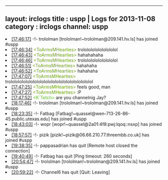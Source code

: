 
---
layout: irclogs
title : uspp | Logs for 2013-11-08
category : irclogs
channel: uspp
---
<li class="logitem"><a href="#17:46:17" name="17:46:17" class="time">[17:46:17]</a> -!- <span class="join">trololman</span> [trololman!~trololman@209.141.hv.ls] has joined #uspp </li>
<li class="logitem"><a href="#17:46:34" name="17:46:34" class="time">[17:46:34]</a> <span class="person" style="color:#66a00c">&lt;ToArmsMHearties&gt;</span> trolololololololololol </li>
<li class="logitem"><a href="#17:46:43" name="17:46:43" class="time">[17:46:43]</a> <span class="person" style="color:#66a00c">&lt;ToArmsMHearties&gt;</span> hahahahaha </li>
<li class="logitem"><a href="#17:46:46" name="17:46:46" class="time">[17:46:46]</a> <span class="person" style="color:#66a00c">&lt;ToArmsMHearties&gt;</span> trolololololololololol </li>
<li class="logitem"><a href="#17:46:51" name="17:46:51" class="time">[17:46:51]</a> <span class="person" style="color:#66a00c">&lt;ToArmsMHearties&gt;</span> hahahaha </li>
<li class="logitem"><a href="#17:46:52" name="17:46:52" class="time">[17:46:52]</a> <span class="person" style="color:#66a00c">&lt;ToArmsMHearties&gt;</span> hahahaha </li>
<li class="logitem"><a href="#17:47:07" name="17:47:07" class="time">[17:47:07]</a> <span class="person" style="color:#66a00c">&lt;ToArmsMHearties&gt;</span> trololololololololololololololololololololololol </li>
<li class="logitem"><a href="#17:47:25" name="17:47:25" class="time">[17:47:25]</a> <span class="person" style="color:#66a00c">&lt;ToArmsMHearties&gt;</span> feels good, man </li>
<li class="logitem"><a href="#17:47:27" name="17:47:27" class="time">[17:47:27]</a> <span class="person" style="color:#66a00c">&lt;ToArmsMHearties&gt;</span> :P </li>
<li class="logitem"><a href="#17:47:52" name="17:47:52" class="time">[17:47:52]</a> <span class="person" style="color:#4fc910">&lt;K`Tetch&gt;</span> are you channelnig Jay? </li>
<li class="logitem"><a href="#18:17:46" name="18:17:46" class="time">[18:17:46]</a> -!- <span class="join">trololman</span> [trololman!~trololman@209.141.hv.ls] has joined #uspp </li>
<li class="logitem"><a href="#18:23:35" name="18:23:35" class="time">[18:23:35]</a> -!- <span class="join">Fatbag</span> [Fatbag!~quassel@wen-713-26-86-45.public.utexas.edu] has joined #uspp </li>
<li class="logitem"><a href="#18:43:03" name="18:43:03" class="time">[18:43:03]</a> -!- <span class="join">wopr</span> [wopr!~quassel@2a01:4f8:pwj:lqoq::nsxp] has joined #uspp </li>
<li class="logitem"><a href="#18:57:57" name="18:57:57" class="time">[18:57:57]</a> -!- <span class="join">pizik</span> [pizik!~pizik@06.66.210.77.threembb.co.uk] has joined #uspp </li>
<li class="logitem"><a href="#19:38:35" name="19:38:35" class="time">[19:38:35]</a> -!- <span class="quit">pappasadrian</span> has quit [Remote host closed the connection] </li>
<li class="logitem"><a href="#19:40:49" name="19:40:49" class="time">[19:40:49]</a> -!- <span class="quit">Fatbag</span> has quit [Ping timeout: 260 seconds] </li>
<li class="logitem"><a href="#20:54:47" name="20:54:47" class="time">[20:54:47]</a> -!- <span class="join">trololman</span> [trololman!~trololman@209.141.hv.ls] has joined #uspp </li>
<li class="logitem"><a href="#20:59:22" name="20:59:22" class="time">[20:59:22]</a> -!- <span class="quit">Channel6</span> has quit [Quit: Leaving] </li>


